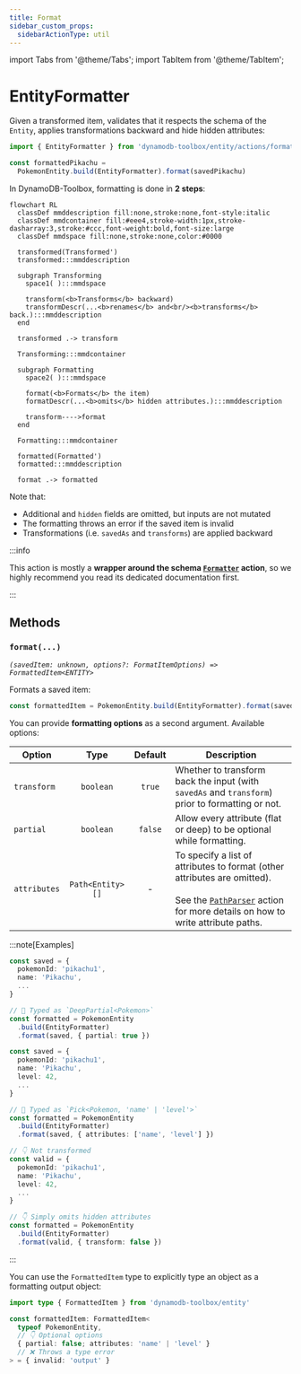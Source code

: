 ```yaml
---
title: Format
sidebar_custom_props:
  sidebarActionType: util
---
```


import Tabs from '@theme/Tabs';
import TabItem from '@theme/TabItem';

# EntityFormatter

Given a transformed item, validates that it respects the schema of the `Entity`, applies transformations backward and hide hidden attributes:

```ts
import { EntityFormatter } from 'dynamodb-toolbox/entity/actions/format'

const formattedPikachu =
  PokemonEntity.build(EntityFormatter).format(savedPikachu)
```

In DynamoDB-Toolbox, formatting is done in **2 steps**:

```mermaid
flowchart RL
  classDef mmddescription fill:none,stroke:none,font-style:italic
  classDef mmdcontainer fill:#eee4,stroke-width:1px,stroke-dasharray:3,stroke:#ccc,font-weight:bold,font-size:large
  classDef mmdspace fill:none,stroke:none,color:#0000

  transformed(Transformed')
  transformed:::mmddescription

  subgraph Transforming
    space1( ):::mmdspace

    transform(<b>Transforms</b> backward)
    transformDescr(...<b>renames</b> and<br/><b>transforms</b> back.):::mmddescription
  end

  transformed .-> transform

  Transforming:::mmdcontainer

  subgraph Formatting
    space2( ):::mmdspace

    format(<b>Formats</b> the item)
    formatDescr(...<b>omits</b> hidden attributes.):::mmddescription

    transform---->format
  end

  Formatting:::mmdcontainer

  formatted(Formatted')
  formatted:::mmddescription

  format .-> formatted
```

Note that:

- Additional and `hidden` fields are omitted, but inputs are not mutated
- The formatting throws an error if the saved item is invalid
- Transformations (i.e. `savedAs` and `transforms`) are applied backward

:::info

This action is mostly a **wrapper around the schema [`Formatter`](../../../4-schemas/16-actions/2-format.md) action**, so we highly recommend you read its dedicated documentation first.

:::

## Methods

### `format(...)`

<p style={{ marginTop: '-15px' }}><i><code>(savedItem: unknown, options?: FormatItemOptions) => FormattedItem&lt;ENTITY&gt;</code></i></p>

Formats a saved item:

<!-- prettier-ignore -->
```ts
const formattedItem = PokemonEntity.build(EntityFormatter).format(savedItem)
```

You can provide **formatting options** as a second argument. Available options:

| Option       |       Type       | Default | Description                                                                                                                                                                                          |
| ------------ | :--------------: | :-----: | ---------------------------------------------------------------------------------------------------------------------------------------------------------------------------------------------------- |
| `transform`  |    `boolean`     | `true`  | Whether to transform back the input (with `savedAs` and `transform`) prior to formatting or not.                                                                                                     |
| `partial`    |    `boolean`     | `false` | Allow every attribute (flat or deep) to be optional while formatting.                                                                                                                                |
| `attributes` | `Path<Entity>[]` |    -    | To specify a list of attributes to format (other attributes are omitted).<br/><br/>See the [`PathParser`](../19-parse-paths/index.md#paths) action for more details on how to write attribute paths. |

:::note[Examples]

<Tabs>
<TabItem value="partial" label="Partial">

```ts
const saved = {
  pokemonId: 'pikachu1',
  name: 'Pikachu',
  ...
}

// 🙌 Typed as `DeepPartial<Pokemon>`
const formatted = PokemonEntity
  .build(EntityFormatter)
  .format(saved, { partial: true })
```

</TabItem>
<TabItem value="attributes" label="Attributes">

```ts
const saved = {
  pokemonId: 'pikachu1',
  name: 'Pikachu',
  level: 42,
  ...
}

// 🙌 Typed as `Pick<Pokemon, 'name' | 'level'>`
const formatted = PokemonEntity
  .build(EntityFormatter)
  .format(saved, { attributes: ['name', 'level'] })
```

</TabItem>
<TabItem value="formatting-only" label="Formatting only">

```ts
// 👇 Not transformed
const valid = {
  pokemonId: 'pikachu1',
  name: 'Pikachu',
  level: 42,
  ...
}

// 👇 Simply omits hidden attributes
const formatted = PokemonEntity
  .build(EntityFormatter)
  .format(valid, { transform: false })
```

</TabItem>
</Tabs>

:::

You can use the `FormattedItem` type to explicitly type an object as a formatting output object:

```ts
import type { FormattedItem } from 'dynamodb-toolbox/entity'

const formattedItem: FormattedItem<
  typeof PokemonEntity,
  // 👇 Optional options
  { partial: false; attributes: 'name' | 'level' }
  // ❌ Throws a type error
> = { invalid: 'output' }
```
